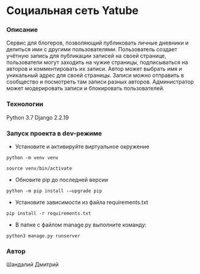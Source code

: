 # Социальная сеть Yatube
### Описание
Сервис для блогеров, позволяющий публиковать личные дневники и делиться ими с другими пользователями. Пользователь создает учётную запись для публикации записей на своей странице, пользователи могут заходить на чужие страницы, подписываться на авторов и комментировать их записи. Автор может выбрать имя и уникальный адрес для своей страницы. Записи можно отправить в сообщество и посмотреть там записи разных авторов. Администратор может модерировать записи и блокировать пользователей.
### Технологии
Python 3.7
Django 2.2.19
### Запуск проекта в dev-режиме
- Установите и активируйте виртуальное окружение
```
python -m venv venv
```
```
source venv/bin/activate
```
- Обновите pip до последней версии
```
python -m pip install -–upgrade pip
```
- Установите зависимости из файла requirements.txt
```
pip install -r requirements.txt
``` 
- В папке с файлом manage.py выполните команду:
```
python3 manage.py runserver
```
### Автор
Шандалий Дмитрий 
